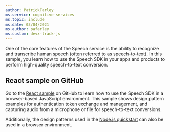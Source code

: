 ```yaml
---
author: PatrickFarley
ms.service: cognitive-services
ms.topic: include
ms.date: 03/04/2021
ms.author: pafarley
ms.custom: devx-track-js
---
```


One of the core features of the Speech service is the ability to recognize and transcribe human speech (often referred to as speech-to-text). In this sample, you learn how to use the Speech SDK in your apps and products to perform high-quality speech-to-text conversion.

## React sample on GitHub

Go to the [React sample](https://github.com/Azure-Samples/AzureSpeechReactSample) on GitHub to learn how to use the Speech SDK in a browser-based JavaScript environment. This sample shows design pattern examples for authentication token exchange and management, and capturing audio from a microphone or file for speech-to-text conversions.

Additionally, the design patterns used in the [Node.js quickstart](../../../get-started-speech-to-text.md?pivots=programming-language-nodejs&tabs=script%2cbrowser%2cwindowsinstall) can also be used in a browser environment.